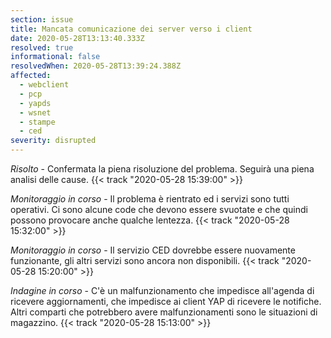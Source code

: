 ```yaml
---
section: issue
title: Mancata comunicazione dei server verso i client
date: 2020-05-28T13:13:40.333Z
resolved: true
informational: false
resolvedWhen: 2020-05-28T13:39:24.388Z
affected:
  - webclient
  - pcp
  - yapds
  - wsnet
  - stampe
  - ced
severity: disrupted
---
```

*Risolto* - Confermata la piena risoluzione del problema. Seguirà una piena analisi delle cause. {{< track "2020-05-28 15:39:00" >}}

*Monitoraggio in corso* - Il problema è rientrato ed i servizi sono tutti operativi. Ci sono alcune code che devono essere svuotate e che quindi possono provocare anche qualche lentezza. {{< track "2020-05-28 15:32:00" >}}

*Monitoraggio in corso* - Il servizio CED dovrebbe essere nuovamente funzionante, gli altri servizi sono ancora non disponibili. {{< track "2020-05-28 15:20:00" >}}

*Indagine in corso* - C'è un malfunzionamento che impedisce all'agenda di ricevere aggiornamenti, che impedisce ai client YAP di ricevere le notifiche. Altri comparti che potrebbero avere malfunzionamenti sono le situazioni di magazzino. {{< track "2020-05-28 15:13:00" >}}